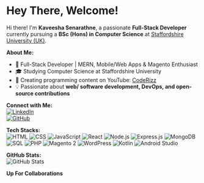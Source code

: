 # Hey There, Welcome! 

Hi there! I'm **Kaveesha Senarathne**, a passionate **Full-Stack Developer** currently pursuing a **BSc (Hons) in Computer Science** at [Staffordshire University (UK)](https://www.staffs.ac.uk/).  

**About Me:**  
- 🚀 Full-Stack Developer | MERN, Mobile/Web Apps & Magento Enthusiast  
- 🎓 Studying Computer Science at Staffordshire University  
- 🎥 Creating programming content on YouTube: [CodeRizz](https://www.youtube.com/@CodeRizz)  
- 💡 Passionate about **web/ software development, DevOps, and open-source contributions**  

**Connect with Me:**  
[![LinkedIn](https://img.shields.io/badge/LinkedIn-Connect-blue?style=flat&logo=linkedin)](https://www.linkedin.com/in/kaveeshasenarathne49/)  
[![GitHub](https://img.shields.io/badge/GitHub-Follow-black?style=flat&logo=github)](https://github.com/SyntaxIDK)  

**Tech Stacks:**  
![HTML](https://img.shields.io/badge/-HTML-E34F26?style=flat&logo=html5&logoColor=white) ![CSS](https://img.shields.io/badge/-CSS-1572B6?style=flat&logo=css3&logoColor=white) ![JavaScript](https://img.shields.io/badge/-JavaScript-F7DF1E?style=flat&logo=javascript&logoColor=black) ![React](https://img.shields.io/badge/-React-61DAFB?style=flat&logo=react&logoColor=black) ![Node.js](https://img.shields.io/badge/-Node.js-339933?style=flat&logo=node.js&logoColor=white) ![Express.js](https://img.shields.io/badge/-Express.js-000000?style=flat&logo=express&logoColor=white) ![MongoDB](https://img.shields.io/badge/-MongoDB-47A248?style=flat&logo=mongodb&logoColor=white) ![SQL](https://img.shields.io/badge/-SQL-4479A1?style=flat&logo=mysql&logoColor=white) ![PHP](https://img.shields.io/badge/-PHP-777BB4?style=flat&logo=php&logoColor=white) ![Magento 2](https://img.shields.io/badge/-Magento_2-EE672F?style=flat&logo=magento&logoColor=white) ![WordPress](https://img.shields.io/badge/-WordPress-21759B?style=flat&logo=wordpress&logoColor=white) ![Kotlin](https://img.shields.io/badge/-Kotlin-0095D5?style=flat&logo=kotlin&logoColor=white) ![Android Studio](https://img.shields.io/badge/-Android_Studio-3DDC84?style=flat&logo=android-studio&logoColor=white)  

**GitHub Stats:**  
![GitHub Stats](https://github-readme-stats.vercel.app/api?username=SyntaxIDK&show_icons=true&theme=tokyonight)  

**Up For Collaborations**
